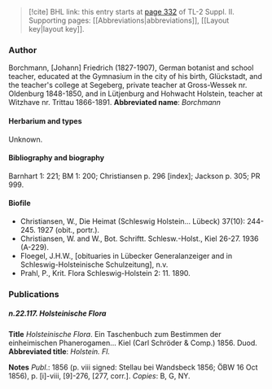 > [!cite] BHL link: this entry starts at [page 332](https://www.biodiversitylibrary.org/page/33265529) of TL-2 Suppl. II.
> Supporting pages: [[Abbreviations|abbreviations]], [[Layout key|layout key]].

### Author

Borchmann, \[Johann\] Friedrich (1827-1907), German botanist and school teacher, educated at the Gymnasium in the city of his birth, Glückstadt, and the teacher's college at Segeberg, private teacher at Gross-Wessek nr. Oldenburg 1848-1850, and in Lütjenburg and Hohwacht Holstein, teacher at Witzhave nr. Trittau 1866-1891. 
**Abbreviated name**: *Borchmann*

#### Herbarium and types

Unknown.

#### Bibliography and biography

Barnhart 1: 221; BM 1: 200; Christiansen p. 296 \[index\]; Jackson p. 305; PR 999.

#### Biofile

- Christiansen, W., Die Heimat (Schleswig Holstein... Lübeck) 37(10): 244-245. 1927 (obit., portr.).
- Christiansen, W. and W., Bot. Schriftt. Schlesw.-Holst., Kiel 26-27. 1936 (A-229).
- Floegel, J.H.W., \[obituaries in Lübecker Generalanzeiger and in Schleswig-Holsteinische Schulzeitung\], n.v.
- Prahl, P., Krit. Flora Schleswig-Holstein 2: 11. 1890.

### Publications

##### n.22.117. Holsteinische Flora

**Title**
*Holsteinische Flora*. Ein Taschenbuch zum Bestimmen der einheimischen Phanerogamen... Kiel (Carl Schröder & Comp.) 1856. Duod.
**Abbreviated title**: *Holstein. Fl.*

**Notes**
*Publ*.: 1856 (p. viii signed: Stellau bei Wandsbeck 1856; ÖBW 16 Oct 1856), p. \[i\]-viii, \[9\]-276, \[277, corr.\]. *Copies*: B, G, NY.

